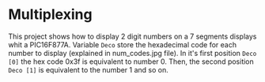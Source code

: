 
Multiplexing
============

This project shows how to display 2 digit numbers on a 7 segments displays whit a PIC16F877A. 
Variable `Deco` store the hexadecimal code for each number to display (explained in num_codes.jpg file). 
In it's first position `Deco [0]` the hex code 0x3f is equivalent to number 0. Then, the second 
position `Deco [1]` is equivalent to the number 1 and so on.
